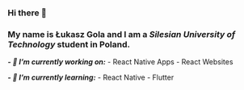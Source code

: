 ### Hi there 👋


### My name is **Łukasz Gola** and I am a _Silesian University of Technology_ student in Poland.

***- 🔭 I’m currently working on:*** 
    - React Native Apps 
    - React Websites 
    
***- 🌱 I’m currently learning:*** 
    - React Native 
    - Flutter 
   
<!--
- 👯 I’m looking to collaborate on ...
- 🤔 I’m looking for help with ...
- 💬 Ask me about ...
- 📫 How to reach me: ...
- 😄 Pronouns: ...
- ⚡ Fun fact: ...
-->
